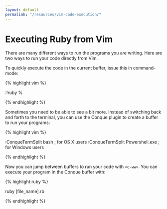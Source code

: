 ```yaml
---
layout: default
permalink: "/resources/vim-code-execution/"
---
```


# Executing Ruby from Vim
There are many different ways to run the programs you are writing. Here
are two ways to run your code directly from Vim.

To quickly execute the code in the current buffer, issue this in
command-mode:

{% highlight vim %}

:!ruby %

{% endhighlight %}

Sometimes you need to be able to see a bit more. Instead of switching
back and forth to the terminal, you can use the Conque plugin to create 
a buffer to run your programs:

{% highlight vim %}

:ConqueTermSplit bash ; for OS X users
:ConqueTermSplit Powershell.exe ; for Windows users


{% endhighlight %}

Now you can jump between buffers to run your code with `<c-ww>`. You can
execute your program in the Conque buffer with:

{% highlight ruby %}

ruby [file_name].rb

{% endhighlight %}

